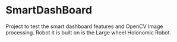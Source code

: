 SmartDashBoard
==============

Project to test the smart dashboard features and OpenCV Image processing. Robot it is built on is the Large wheel Holonomic Robot.